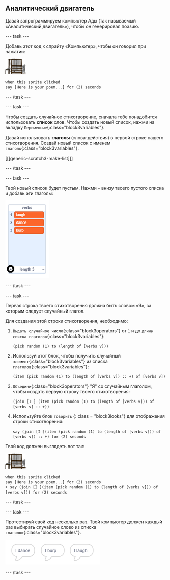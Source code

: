 ## Аналитический двигатель

Давай запрограммируем компьютер Ады (так называемый «Аналитический двигатель»), чтобы он генерировал поэзию.

\--- task \---

Добавь этот код к спрайту «Компьютер», чтобы он говорил при нажатии:

![спрайт компьютер](images/computer-sprite.png)

```blocks3
when this sprite clicked
say [Here is your poem...] for (2) seconds
```

\--- /task \---

\--- task \---

Чтобы создать случайное стихотворение, сначала тебе понадобится использовать **список** слов. Чтобы создать новый список, нажми на вкладку `Переменные`{:class="block3variables"}.

Давай использовать **глаголы** (слова-действия) в первой строке нашего стихотворения. Создай новый список с именем `глаголы`{:class="block3variables"}.

[[[generic-scratch3-make-list]]]

\--- /task \---

\--- task \---

Твой новый список будет пустым. Нажми `+` внизу твоего пустого списка и добавь эти глаголы:

![список с выделенным +](images/poetry-verbs-annotated.png)

\--- /task \---

\--- task \---

Первая строка твоего стихотворения должна быть словом «Я», за которым следует случайный глагол.

Для создания этой строки стихотворения, необходимо:

1. `Выдать случайное число`{:class="block3operators"} от `1` и до `длины списка глаголов`{:class="block3variables"}:
    
    ```blocks3
    (pick random (1) to (length of [verbs v]))
    ```

2. Используй этот блок, чтобы получить случайный `элемент`{:class="block3variables"} из списка `глаголов`{:class="block3variables"}:
    
    ```blocks3
    (item (pick random (1) to (length of [verbs v]) :: +) of [verbs v])
    ```

3. `Объедини`{:class="block3operators"} "Я" со случайным глаголом, чтобы создать первую строку твоего стихотворения:
    
    ```blocks3
    (join [I ] (item (pick random (1) to (length of [verbs v])) of [verbs v] :: +))
    ```

4. Используйте блок `говорить` {: class = "block3looks"} для отображения строки стихотворения:
    
    ```blocks3
    say (join [I ](item (pick random (1) to (length of [verbs v])) of [verbs v]) :: +) for (2) seconds
    ```

Твой код должен выглядеть вот так:

![спрайт компьютер](images/computer-sprite.png)

```blocks3
when this sprite clicked
say [Here is your poem...] for (2) seconds
+ say (join [I ](item (pick random (1) to (length of [verbs v])) of [verbs v])) for (2) seconds
```

\--- /task \---

\--- task \---

Протестируй свой код несколько раз. Твой компьютер должен каждый раз выбирать случайное слово из списка `глаголов`{:class="block3variables"}.

![3 облачка с разным текстом](images/poetry-random-test.png)

\--- /task \---